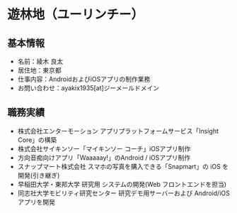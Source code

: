 # 遊林地（ユーリンチー）
## 基本情報
* 名前：綾木 良太
* 居住地：東京都
* 仕事内容：AndroidおよびiOSアプリの制作業務
* お問い合わせ：ayakix1935[at]ジーメールドメイン

## 職務実績
* 株式会社エンターモーション アプリプラットフォームサービス「Insight Core」の構築
* 株式会社サイキンソー「マイキンソー コーチ」iOSアプリ制作
* 方向音痴向けアプリ「Waaaaay!」のAndroid / iOSアプリ制作
* スナップマート株式会社 スマホの写真を購入できる「Snapmart」の iOS を開発(引き継ぎ)
* 早稲田大学・東邦大学 研究用 システムの開発(Web フロントエンドを担当)
* 同志社大学モビリティ研究センター 研究デモ用サーバーおよび Android/iOS アプリを開発
